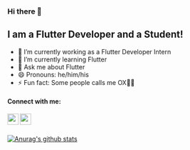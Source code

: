 ### Hi there 👋
## I am a Flutter Developer and a Student!
- 🔭 I’m currently working as a Flutter Developer Intern
- 🌱 I’m currently learning Flutter
- 💬 Ask me about Flutter
- 😄 Pronouns: he/him/his
- ⚡ Fun fact: Some people calls me OX🐂🤣

#### Connect with me:

<p float="left">
  <a href="https://www.instagram.com/sanjiv__gurung/"><img align="left" width="25" height="25" src="https://imgur.com/eSyhc0r.png"/></a>
  <a href="https://www.linkedin.com/in/sanjiv-gurung-73713b1a4/"><img align="left" width="25" height="25" src="https://imgur.com/OS9gna2.png"/></a>
</p><br/>
&nbsp;

[![Anurag's github stats](https://github-readme-stats.vercel.app/api?username=TAMU73)](https://github.com/anuraghazra/github-readme-stats)
